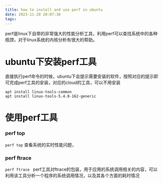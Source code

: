 ```yaml
---
title: how to install and use perf in ubuntu
date: 2023-11-20 20:07:38
tags:
---
```

perf是linux下自带的非常强大的性能分析工具，利用perf可以查找系统中的各种瓶颈，对于linux系统的内核分析有很大的帮助。

# ubuntu下安装perf工具

直接执行perf命令的时候，ubuntu下会提示需要安装的软件，按照对应的提示即可完成perf工具的安装，对应的cloud的工具，可以不用安装
```shell
apt install linux-tools-common
apt install linux-tools-5.4.0-162-generic
```

# 使用perf工具

### perf top
`perf top` 查看系统的实时性能问题，


### perf ftrace 
`perf ftrace ` perf工具对ftrace的包装，用于应用的系统调用相关的内容，可以利用该工具分析一个程序的系统调用情况，以及其各个方面的耗时情况



